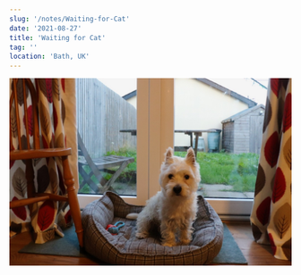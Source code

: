 ```yaml
---
slug: '/notes/Waiting-for-Cat'
date: '2021-08-27'
title: 'Waiting for Cat'
tag: ''
location: 'Bath, UK'
---
```


![Westie](./figure1.jpeg)

